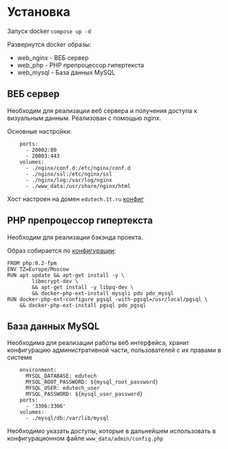 # Установка

Запуск docker `compose up -d`

Развернутся docker образы:

* web_nginx - ВЕБ сервер
* web_php - PHP препроцессор гипертекста
* web_mysql - База данных MySQL

## ВЕБ сервер

Необходим для реализации веб сервера и получения доступа к визуальным данным. Реализован с помощью nginx.

Основные настройки:

```
    ports:
      - 20002:80
      - 20003:443
    volumes:
      - ./nginx/conf.d:/etc/nginx/conf.d
      - ./nginx/ssl:/etc/nginx/ssl
      - ./nginx/log:/var/log/nginx
      - ./www_data:/usr/share/nginx/html
```

Хост настроен на домен `edutech.1t.ru` [конфиг](./nginx/conf.d/edutech.1t.ru.conf)

## PHP препроцессор гипертекста

Необходим для реализации бэкэнда проекта.

Образ собирается по [конфигурации](./php/Dockerfile):

```
FROM php:8.2-fpm
ENV TZ=Europe/Moscow
RUN apt update && apt-get install -y \
        libmcrypt-dev \
        && apt-get install -y libpq-dev \
        && docker-php-ext-install mysqli pdo pdo_mysql
RUN docker-php-ext-configure pgsql -with-pgsql=/usr/local/pgsql \
    && docker-php-ext-install pgsql pdo_pgsql
```

## База данных MySQL

Необходима для реализации работы веб интерфейса, хранит конфигурацию административной части, пользователей с их правами в системе

```
    environment:
      MYSQL_DATABASE: edutech
      MYSQL_ROOT_PASSWORD: ${mysql_root_password}
      MYSQL_USER: edutech_user
      MYSQL_PASSWORD: ${mysql_user_password}
    ports:
      - '3306:3306'
    volumes:
      - ./mysql/db:/var/lib/mysql
```

Необходимо указать доступы, которые в дальнейшем использовать в конфигурационном файле `www_data/admin/config.php`
